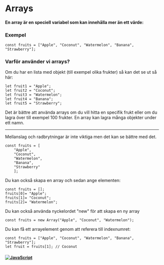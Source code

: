 # Arrays

#### En array är en speciell variabel som kan innehålla mer än ett värde:

### Exempel

```
const fruits = ["Apple", "Coconut", "Watermelon", "Banana", "Strawberry"];
```

### Varför använder vi arrays?

Om du har en lista med objekt (till exempel olika frukter) så kan det se ut så här:

```
let fruit1 = "Apple";
let fruit2 = "Coconut";
let fruit3 = "Watermelon";
let fruit4 = "Banana";
let fruit5 = "Strawberry";
```

Det är bättre att använda arrays om du vill hitta en specifik frukt eller om du lagra över till exempel 100 frukter.
En array kan lagra många objekter under ett namn.

---

Mellanslag och radbrytningar är inte viktiga men det kan se bättre med det.

```
const fruits = [
    "Apple",
    "Coconut",
    "Watermelon",
    "Banana",
    "Strawberry"
    ];
```

Du kan också skapa en array och sedan ange elementen:

```
const fruits = [];
fruits[0]= "Apple";
fruits[1]= "Coconut";
fruits[2]= "Watermelon";
```

Du kan också använda nyckelordet "new" för att skapa en ny array

```
const fruits = new Array("Apple", "Coconut", "Watermelon");
```

Du kan få ett arrayelement genom att referera till indexnumret:

```
const fruits = ["Apple", "Coconut", "Watermelon", "Banana", "Strawberry"];
let fruit = fruits[1]; // Coconut
```

#### <a href="/README.md">![JavaScript](https://img.shields.io/badge/JavaScript-⬅️-332c00?style=for-the-badge&logo=JavaScript)</a>
